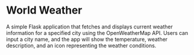 # World Weather
A simple Flask application that fetches and displays current weather information for a specified city using the OpenWeatherMap API. Users can input a city name, and the app will show the temperature, weather description, and an icon representing the weather conditions.

